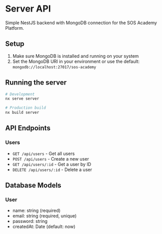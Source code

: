 # Server API

Simple NestJS backend with MongoDB connection for the SOS Academy Platform.

## Setup

1. Make sure MongoDB is installed and running on your system
2. Set the MongoDB URI in your environment or use the default: `mongodb://localhost:27017/sos-academy`

## Running the server

```bash
# Development
nx serve server

# Production build
nx build server
```

## API Endpoints

### Users

- `GET /api/users` - Get all users
- `POST /api/users` - Create a new user
- `GET /api/users/:id` - Get a user by ID
- `DELETE /api/users/:id` - Delete a user

## Database Models

### User

- name: string (required)
- email: string (required, unique)
- password: string
- createdAt: Date (default: now) 